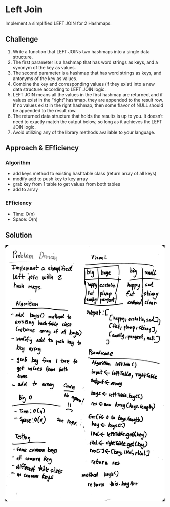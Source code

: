 # Left Join

Implement a simplified LEFT JOIN for 2 Hashmaps.

## Challenge

1. Write a function that LEFT JOINs two hashmaps into a single data structure.
2. The first parameter is a hashmap that has word strings as keys, and a synonym of the key as values.
3. The second parameter is a hashmap that has word strings as keys, and antonyms of the key as values.
4. Combine the key and corresponding values (if they exist) into a new data structure according to LEFT JOIN logic.
5. LEFT JOIN means all the values in the first hashmap are returned, and if values exist in the “right” hashmap, they are appended to the result row. If no values exist in the right hashmap, then some flavor of NULL should be appended to the result row.
6. The returned data structure that holds the results is up to you. It doesn’t need to exactly match the output below, so long as it achieves the LEFT JOIN logic.
7. Avoid utilizing any of the library methods available to your language.

## Approach & EFficiency

### Algorithm

- add keys method to existing hashtable class (return array of all keys)
- modify add to push key to key array
- grab key from 1 table to get values from both tables
- add to array

### EFficiency

- Time: O(n)
- Space: O(n)

## Solution

![Left Join](../../../assets/left-join.jpg)
